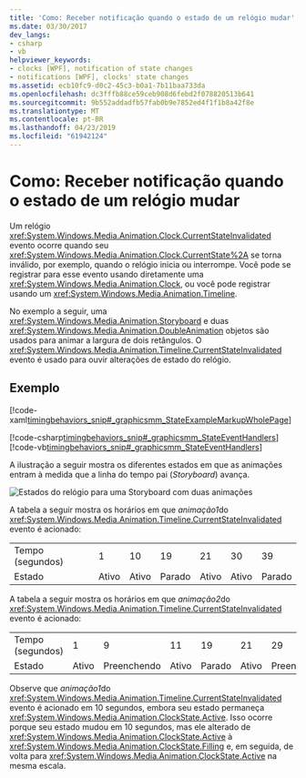 ```yaml
---
title: 'Como: Receber notificação quando o estado de um relógio mudar'
ms.date: 03/30/2017
dev_langs:
- csharp
- vb
helpviewer_keywords:
- clocks [WPF], notification of state changes
- notifications [WPF], clocks' state changes
ms.assetid: ecb10fc9-d0c2-45c3-b0a1-7b11baa733da
ms.openlocfilehash: dc3fffb88ce59ceb908d6febd2f078820513b641
ms.sourcegitcommit: 9b552addadfb57fab0b9e7852ed4f1f1b8a42f8e
ms.translationtype: MT
ms.contentlocale: pt-BR
ms.lasthandoff: 04/23/2019
ms.locfileid: "61942124"
---
```

# <a name="how-to-receive-notification-when-a-clocks-state-changes"></a>Como: Receber notificação quando o estado de um relógio mudar
Um relógio <xref:System.Windows.Media.Animation.Clock.CurrentStateInvalidated> evento ocorre quando seu <xref:System.Windows.Media.Animation.Clock.CurrentState%2A> se torna inválido, por exemplo, quando o relógio inicia ou interrompe. Você pode se registrar para esse evento usando diretamente uma <xref:System.Windows.Media.Animation.Clock>, ou você pode registrar usando um <xref:System.Windows.Media.Animation.Timeline>.  
  
 No exemplo a seguir, uma <xref:System.Windows.Media.Animation.Storyboard> e duas <xref:System.Windows.Media.Animation.DoubleAnimation> objetos são usados para animar a largura de dois retângulos. O <xref:System.Windows.Media.Animation.Timeline.CurrentStateInvalidated> evento é usado para ouvir alterações de estado do relógio.  
  
## <a name="example"></a>Exemplo  
 [!code-xaml[timingbehaviors_snip#_graphicsmm_StateExampleMarkupWholePage](~/samples/snippets/csharp/VS_Snippets_Wpf/timingbehaviors_snip/CSharp/StateExample.xaml#_graphicsmm_stateexamplemarkupwholepage)]  
  
 [!code-csharp[timingbehaviors_snip#_graphicsmm_StateEventHandlers](~/samples/snippets/csharp/VS_Snippets_Wpf/timingbehaviors_snip/CSharp/StateExample.xaml.cs#_graphicsmm_stateeventhandlers)]
 [!code-vb[timingbehaviors_snip#_graphicsmm_StateEventHandlers](~/samples/snippets/visualbasic/VS_Snippets_Wpf/timingbehaviors_snip/visualbasic/stateexample.xaml.vb#_graphicsmm_stateeventhandlers)]  
  
 A ilustração a seguir mostra os diferentes estados em que as animações entram à medida que a linha do tempo pai (*Storyboard*) avança.  
  
 ![Estados do relógio para uma Storyboard com duas animações](./media/graphicsmm-3timelines.png "graphicsmm_3timelines")  
  
 A tabela a seguir mostra os horários em que *animação1*do <xref:System.Windows.Media.Animation.Timeline.CurrentStateInvalidated> evento é acionado:  
  
||||||||  
|-|-|-|-|-|-|-|  
|Tempo (segundos)|1|10|19|21|30|39|  
|Estado|Ativo|Ativo|Parado|Ativo|Ativo|Parado|  
  
 A tabela a seguir mostra os horários em que *animação2*do <xref:System.Windows.Media.Animation.Timeline.CurrentStateInvalidated> evento é acionado:  
  
||||||||||  
|-|-|-|-|-|-|-|-|-|  
|Tempo (segundos)|1|9|11|19|21|29|31|39|  
|Estado|Ativo|Preenchendo|Ativo|Parado|Ativo|Preenchendo|Ativo|Parado|  
  
 Observe que *animação1*do <xref:System.Windows.Media.Animation.Timeline.CurrentStateInvalidated> evento é acionado em 10 segundos, embora seu estado permaneça <xref:System.Windows.Media.Animation.ClockState.Active>. Isso ocorre porque seu estado mudou em 10 segundos, mas ele alterado de <xref:System.Windows.Media.Animation.ClockState.Active> à <xref:System.Windows.Media.Animation.ClockState.Filling> e, em seguida, de volta para <xref:System.Windows.Media.Animation.ClockState.Active> na mesma escala.
